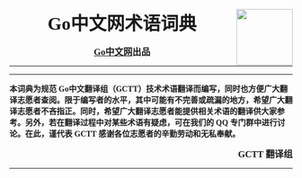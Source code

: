 <img src="https://avatars0.githubusercontent.com/t/2566037?s=280&v=4" align="right" width="100" height="100"></img>
<font face='黑体' size=6><b><center>Go中文网术语词典</center></b></font>
<br />
<font face='微软雅黑' size=3><b><center>[Go中文网](https://studygolang.com)出品</center></b></font>
****************************************************
****************************************************
<font face='微软雅黑'><b>本词典为规范 Go中文翻译组（GCTT）技术术语翻译而编写，同时也方便广大翻译志愿者查阅。限于编写者的水平，其中可能有不完善或疏漏的地方，希望广大翻译志愿者不吝指正。同时，希望广大翻译志愿者能提供相关术语的翻译供大家参考。另外，若在翻译过程中对某些术语有疑虑，可在我们的 QQ 专门群中进行讨论。在此，谨代表 GCTT 感谢各位志愿者的辛勤劳动和无私奉献。</b></font>
<font face='微软雅黑' size=3><b><p align='right'>GCTT 翻译组</p></b></font>
****************************************************
